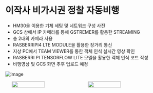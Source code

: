# 이작사 비가시권 정찰 자동비행

- HM30을 이용한 기체 세팅 및 네트워크 구성 사진
- GCS 상에서 IP 카메라를 통해 GSTREMER를 활용한 STREAMING
- 총 2대의 카메라 사용
- RASBERRIPI4 LTE MODULE을 활용한 장거리 통신
- 지상 PC에서 TEAM VIEWER를 통한 객체 인식 실시간 영상 확인
- RASBERRI PI TENSORFLOW LITE 모델을 활용한 객체 인식 코드 작성
- 비행영상 및 GCS 화면 추후 업로드 예정

![image](https://github.com/wjstndlr/IFR/assets/123084818/357c922b-4ec3-4b97-8e5f-1ec683586c9b)

<div style="display: flex; justify-content: center;">
  <img src="https://github.com/wjstndlr/IFR/assets/123084818/91229f8e-dd14-4d7f-bbae-a79a4e13d944" style="width: 45%; margin-right: 10px;">
  <img src="https://github.com/wjstndlr/IFR/assets/123084818/ef8be7f3-1922-41e2-a7af-df75ff7c7070" style="width: 45%;">
</div>

